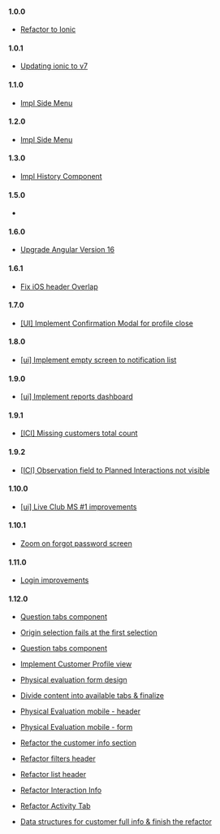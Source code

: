 #### 1.0.0

- [Refactor to Ionic](https://inovretail.visualstudio.com/PRODUCT_DEVELOPMENT/_boards/board/t/PRODUCT_DEVELOPMENT%20Team/Stories/?workitem=15403)

#### 1.0.1

- [Updating ionic to v7](https://inovretail.visualstudio.com/PRODUCT_DEVELOPMENT/_boards/board/t/PRODUCT_DEVELOPMENT%20Team/Stories/?workitem=15403)

#### 1.1.0

- [Impl Side Menu](https://inovretail.visualstudio.com/PRODUCT_DEVELOPMENT/_boards/board/t/PRODUCT_DEVELOPMENT%20Team/Stories/?workitem=15507)

#### 1.2.0

- [Impl Side Menu](https://inovretail.visualstudio.com/PRODUCT_DEVELOPMENT/_boards/board/t/PRODUCT_DEVELOPMENT%20Team/Stories/?workitem=15402)

#### 1.3.0

- [Impl History Component](https://inovretail.visualstudio.com/PRODUCT_DEVELOPMENT/_boards/board/t/PRODUCT_DEVELOPMENT%20Team/Stories/?workitem=15545)

#### 1.5.0

- [](https://inovretail.visualstudio.com/PRODUCT_DEVELOPMENT/_boards/board/t/PRODUCT_DEVELOPMENT%20Team/Stories/?workitem=15546)

#### 1.6.0

- [Upgrade Angular Version 16](https://dev.azure.com/inovretail/PRODUCT_DEVELOPMENT/_boards/board/t/PRODUCT_DEVELOPMENT%20Team/Stories/?workitem=15603)

#### 1.6.1

- [Fix iOS header Overlap](https://dev.azure.com/inovretail/PRODUCT_DEVELOPMENT/_boards/board/t/PRODUCT_DEVELOPMENT%20Team/Stories/?workitem=15618)

#### 1.7.0

- [[UI] Implement Confirmation Modal for profile close](https://dev.azure.com/inovretail/PRODUCT_DEVELOPMENT/_boards/board/t/PRODUCT_DEVELOPMENT%20Team/Stories/?workitem=15617)

#### 1.8.0

- [[ui] Implement empty screen to notification list](https://dev.azure.com/inovretail/PRODUCT_DEVELOPMENT/_boards/board/t/PRODUCT_DEVELOPMENT%20Team/Stories/?workitem=15652)

#### 1.9.0

- [[ui] Implement reports dashboard](https://dev.azure.com/inovretail/PRODUCT_DEVELOPMENT/_boards/board/t/PRODUCT_DEVELOPMENT%20Team/Stories/?workitem=15547)

#### 1.9.1

- [[ICI] Missing customers total count](https://dev.azure.com/inovretail/PRODUCT_DEVELOPMENT/_boards/board/t/PRODUCT_DEVELOPMENT%20Team/Stories/?workitem=15682)

#### 1.9.2

- [[ICI] Observation field to Planned Interactions not visible](https://dev.azure.com/inovretail/PRODUCT_DEVELOPMENT/_boards/board/t/PRODUCT_DEVELOPMENT%20Team/Stories/?workitem=15674)

#### 1.10.0

- [[ui] Live Club MS #1 improvements](https://dev.azure.com/inovretail/PRODUCT_DEVELOPMENT/_boards/board/t/PRODUCT_DEVELOPMENT%20Team/Stories/?workitem=15683)

#### 1.10.1

- [Zoom on forgot password screen](https://dev.azure.com/inovretail/PRODUCT_DEVELOPMENT/_boards/board/t/PRODUCT_DEVELOPMENT%20Team/Stories/?workitem=15727)

#### 1.11.0

- [Login improvements](https://dev.azure.com/inovretail/PRODUCT_DEVELOPMENT/_boards/board/t/PRODUCT_DEVELOPMENT%20Team/Stories/?workitem=15732)

#### 1.12.0

- [Question tabs component](https://dev.azure.com/inovretail/PRODUCT_DEVELOPMENT/_boards/board/t/PRODUCT_DEVELOPMENT%20Team/Stories/?workitem=15747)

- [Origin selection fails at the first selection](https://dev.azure.com/inovretail/PRODUCT_DEVELOPMENT/_boards/board/t/PRODUCT_DEVELOPMENT%20Team/Stories/?workitem=15768)

- [Question tabs component](https://dev.azure.com/inovretail/PRODUCT_DEVELOPMENT/_boards/board/t/PRODUCT_DEVELOPMENT%20Team/Stories/?workitem=15747)

- [Implement Customer Profile view](https://dev.azure.com/inovretail/PRODUCT_DEVELOPMENT/_boards/board/t/PRODUCT_DEVELOPMENT%20Team/Stories/?workitem=15773)

- [Physical evaluation form design](https://inovretail.visualstudio.com/PRODUCT_DEVELOPMENT/_workitems/edit/15753/)

- [Divide content into available tabs & finalize](https://inovretail.visualstudio.com/PRODUCT_DEVELOPMENT/_boards/board/t/PRODUCT_DEVELOPMENT%20Team/Stories/?workitem=15811)

- [Physical Evaluation mobile - header](https://dev.azure.com/inovretail/PRODUCT_DEVELOPMENT/_boards/board/t/PRODUCT_DEVELOPMENT%20Team/Stories/?workitem=16001)

- [Physical Evaluation mobile - form](https://dev.azure.com/inovretail/PRODUCT_DEVELOPMENT/_boards/board/t/PRODUCT_DEVELOPMENT%20Team/Stories/?workitem=16000)

- [Refactor the customer info section](https://dev.azure.com/inovretail/Seeplus%20Fitness%20Roadmap/_boards/board/t/InovFitness%204Q42024/Stories/?workitem=16260)

- [Refactor filters header](https://inovretail.visualstudio.com/Seeplus%20Fitness%20Roadmap/_boards/board/t/InovFitness%204Q42024/Stories/?workitem=16331)

- [Refactor list header](https://inovretail.visualstudio.com/Seeplus%20Fitness%20Roadmap/_boards/board/t/InovFitness%204Q42024/Stories/?workitem=16381)

- [Refactor Interaction Info](https://inovretail.visualstudio.com/Seeplus%20Fitness%20Roadmap/_boards/board/t/InovFitness%204Q42024/Stories/?workitem=16325)

- [Refactor Activity Tab](https://inovretail.visualstudio.com/Seeplus_Fitness_Roadmap/_boards/board/t/InovFitness%204Q42024/Stories/?workitem=16326)

- [Data structures for customer full info & finish the refactor](https://inovretail.visualstudio.com/Seeplus_Fitness_Roadmap/_boards/board/t/InovFitness%204Q42024/Stories/?workitem=16354)
